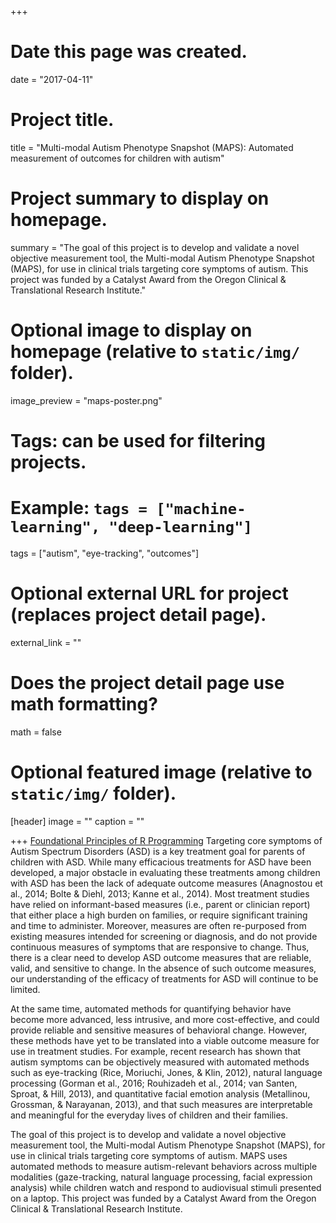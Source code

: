 +++
# Date this page was created.
date = "2017-04-11"

# Project title.
title = "Multi-modal Autism Phenotype Snapshot (MAPS): Automated measurement of outcomes for children with autism"

# Project summary to display on homepage.
summary = "The goal of this project is to develop and validate a novel objective measurement tool, the Multi-modal Autism Phenotype Snapshot (MAPS), for use in clinical trials targeting core symptoms of autism. This project was funded by a Catalyst Award from the Oregon Clinical & Translational Research Institute."

# Optional image to display on homepage (relative to `static/img/` folder).
image_preview = "maps-poster.png"

# Tags: can be used for filtering projects.
# Example: `tags = ["machine-learning", "deep-learning"]`
tags = ["autism", "eye-tracking", "outcomes"]

# Optional external URL for project (replaces project detail page).
external_link = ""

# Does the project detail page use math formatting?
math = false

# Optional featured image (relative to `static/img/` folder).
[header]
image = ""
caption = ""

+++
<a href="https://www.endtoendprojects.com/r/2022/02/20/Notebook.html" target="_blank">Foundational Principles of R Programming</a>
Targeting core symptoms of Autism Spectrum Disorders (ASD) is a key treatment goal for parents of children with ASD. While many efficacious treatments for ASD have been developed, a major obstacle in evaluating these treatments among children with ASD has been the lack of adequate outcome measures (Anagnostou et al., 2014; Bolte & Diehl, 2013; Kanne et al., 2014). Most treatment studies have relied on informant-based measures (i.e., parent or clinician report) that either place a high burden on families, or require significant training and time to administer. Moreover, measures are often re-purposed from existing measures intended for screening or diagnosis, and do not provide continuous measures of symptoms that are responsive to change. Thus, there is a clear need to develop ASD outcome measures that are reliable, valid, and sensitive to change. In the absence of such outcome measures, our understanding of the efficacy of treatments for ASD will continue to be limited.


At the same time, automated methods for quantifying behavior have become more advanced, less intrusive, and more cost-effective, and could provide reliable and sensitive measures of behavioral change. However, these methods have yet to be translated into a viable outcome measure for use in treatment studies. For example, recent research has shown that autism symptoms can be objectively measured with automated methods such as eye-tracking (Rice, Moriuchi, Jones, & Klin, 2012), natural language processing (Gorman et al., 2016; Rouhizadeh et al., 2014; van Santen, Sproat, & Hill, 2013), and quantitative facial emotion analysis (Metallinou, Grossman, & Narayanan, 2013), and that such measures are interpretable and meaningful for the everyday lives of children and their families. 

The goal of this project is to develop and validate a novel objective measurement tool, the Multi-modal Autism Phenotype Snapshot (MAPS), for use in clinical trials targeting core symptoms of autism. MAPS uses automated methods to measure autism-relevant behaviors across multiple modalities (gaze-tracking, natural language processing, facial expression analysis) while children watch and respond to audiovisual stimuli presented on a laptop. This project was funded by a Catalyst Award from the Oregon Clinical & Translational Research Institute.